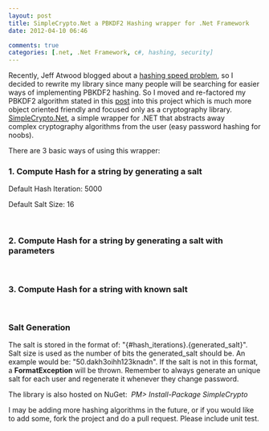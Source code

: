 ```yaml
---
layout: post
title: SimpleCrypto.Net a PBKDF2 Hashing wrapper for .Net Framework
date: 2012-04-10 06:46

comments: true
categories: [.net, .Net Framework, c#, hashing, security]
---
```

Recently, Jeff Atwood blogged about a <a href="http://www.codinghorror.com/blog/2012/04/speed-hashing.html">hashing speed problem</a>, so I decided to rewrite my library since many people will be searching for easier ways of implementing PBKDF2 hashing. So I moved and re-factored my PBKDF2 algorithm stated in this <a href="http://www.shawnmclean.com/blog/2011/10/storing-passwords-using-pbkdf2-algorithm/">post</a> into this project which is much more object oriented friendly and focused only as a cryptography library. <a href="https://github.com/shawnmclean/SimpleCrypto.net">SimpleCrypto.Net</a>, a simple wrapper for .NET that abstracts away complex cryptography algorithms from the user (easy password hashing for noobs). 

There are 3 basic ways of using this wrapper:
<h3>1. Compute Hash for a string by generating a salt</h3>
Default Hash Iteration: 5000

Default Salt Size: 16
<script src="https://gist.github.com/2348795.js?file=basic.cs"></script>
&nbsp;
<h3>2. Compute Hash for a string by generating a salt with parameters</h3>
<script src="https://gist.github.com/2348809.js?file=basicwithsaltsettings.cs"></script>
&nbsp;
<h3>3. Compute Hash for a string with known salt</h3>

<script src="https://gist.github.com/2348820.js?file=basicwithsalt.cs"></script>
&nbsp;
<h3>Salt Generation</h3>
The salt is stored in the format of: "{#hash_iterations}.{generated_salt}". Salt size is used as the number of bits the generated_salt should be. An example would be: "50.dakh3oihh123knadn". If the salt is not in this format, a <strong>FormatException</strong> will be thrown. Remember to always generate an unique salt for each user and regenerate it whenever they change password.


The library is also hosted on NuGet: <em> PM&gt; Install-Package SimpleCrypto</em>

I may be adding more hashing algorithms in the future, or if you would like to add some, fork the project and do a pull request. Please include unit test.
